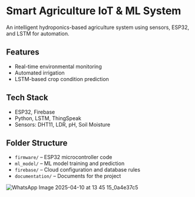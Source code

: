 # Smart Agriculture IoT & ML System

An intelligent hydroponics-based agriculture system using sensors, ESP32, and LSTM for automation.

## Features
- Real-time environmental monitoring
- Automated irrigation
- LSTM-based crop condition prediction

## Tech Stack
- ESP32, Firebase
- Python, LSTM, ThingSpeak
- Sensors: DHT11, LDR, pH, Soil Moisture

## Folder Structure
- `firmware/` – ESP32 microcontroller code
- `ml_model/` – ML model training and prediction
- `firebase/` – Cloud configuration and database rules
- `documentation/` – Documents for the project

![WhatsApp Image 2025-04-10 at 13 45 15_0a4e37c5](https://github.com/user-attachments/assets/fb9c9b3c-c3db-4039-bc6a-690acd916fa5)
